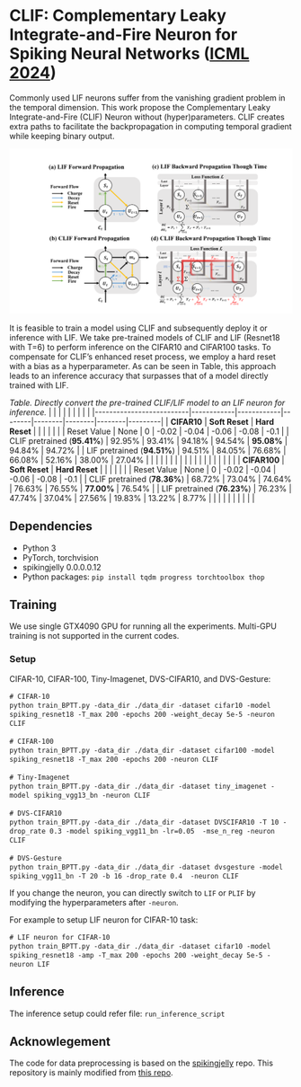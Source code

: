 # CLIF: Complementary Leaky Integrate-and-Fire Neuron for Spiking Neural Networks (**[ICML 2024](https://openreview.net/pdf?id=yY6N89IlHa)**)


Commonly used LIF neurons suffer from the vanishing gradient problem in the temporal dimension. This work propose the Complementary Leaky Integrate-and-Fire (CLIF) Neuron without (hyper)parameters. CLIF creates extra paths to facilitate the backpropagation in computing temporal gradient while keeping binary output.

![main_fig](./main_fig.png)

It is feasible to train a model using CLIF and subsequently deploy it or inference with LIF. We take pre-trained models of CLIF and LIF (Resnet18 with T=6) to perform inference on the CIFAR10 and CIFAR100 tasks. To compensate for CLIF’s enhanced reset process, we employ a hard reset with a bias as a hyperparameter. As can be seen in Table, this approach leads to an inference accuracy that surpasses that of a model directly trained with LIF.

_Table. Directly convert the pre-trained CLIF/LIF model to an LIF neuron for inference._
|                          |            |            |        |        |        |        |         |
|--------------------------|------------|------------|--------|--------|--------|--------|---------|
| **CIFAR10**              | **Soft Reset** | **Hard Reset** |        |        |        |        |         |
| Reset Value              | None       | 0          | -0.02  | -0.04  | -0.06  | -0.08  | -0.1    |
| CLIF pretrained (**95.41%**) | 92.95%     | 93.41%     | 94.18% | 94.54% | **95.08%** | 94.84% | 94.72%  |
| LIF pretrained (**94.51%**)  | 94.51%     | 84.05%     | 76.68% | 66.08% | 52.16% | 38.00% | 27.04%  |
|                          |            |            |        |        |        |        |         |
|                          |            |            |        |        |        |        |         |
| **CIFAR100**                 | **Soft Reset** | **Hard Reset** |        |        |        |        |         |
| Reset Value              | None       | 0          | -0.02  | -0.04  | -0.06  | -0.08  | -0.1    |
| CLIF pretrained (**78.36%**) | 68.72%     | 73.04%     | 74.64% | 76.63% | 76.55% | **77.00%** | 76.54%  |
| LIF pretrained (**76.23%**)  | 76.23%     | 47.74%     | 37.04% | 27.56% | 19.83% | 13.22% | 8.77%   |
|                          |            |            |        |        |        |        |         |


## Dependencies
- Python 3
- PyTorch, torchvision
- spikingjelly 0.0.0.0.12
- Python packages: `pip install tqdm progress torchtoolbox thop`


## Training
We use single GTX4090 GPU for running all the experiments. Multi-GPU training is not supported in the current codes.


### Setup
CIFAR-10, CIFAR-100, Tiny-Imagenet, DVS-CIFAR10, and DVS-Gesture:

    # CIFAR-10
	python train_BPTT.py -data_dir ./data_dir -dataset cifar10 -model spiking_resnet18 -T_max 200 -epochs 200 -weight_decay 5e-5 -neuron CLIF
    
    # CIFAR-100
    python train_BPTT.py -data_dir ./data_dir -dataset cifar100 -model spiking_resnet18 -T_max 200 -epochs 200 -neuron CLIF
    
    # Tiny-Imagenet
    python train_BPTT.py -data_dir ./data_dir -dataset tiny_imagenet -model spiking_vgg13_bn -neuron CLIF
       
    # DVS-CIFAR10
	python train_BPTT.py -data_dir ./data_dir -dataset DVSCIFAR10 -T 10 -drop_rate 0.3 -model spiking_vgg11_bn -lr=0.05  -mse_n_reg -neuron CLIF
	
	# DVS-Gesture
    python train_BPTT.py -data_dir ./data_dir -dataset dvsgesture -model spiking_vgg11_bn -T 20 -b 16 -drop_rate 0.4  -neuron CLIF

If you change the neuron, you can directly switch to ``LIF`` or ``PLIF`` by modifying the hyperparameters after ``-neuron``.

For example to setup LIF neuron for CIFAR-10 task:

    # LIF neuron for CIFAR-10
	python train_BPTT.py -data_dir ./data_dir -dataset cifar10 -model spiking_resnet18 -amp -T_max 200 -epochs 200 -weight_decay 5e-5 -neuron LIF
    


## Inference
The inference setup could refer file: ``run_inference_script``

## Acknowlegement
The code for data preprocessing is based on the [spikingjelly](https://github.com/fangwei123456/spikingjelly) repo. This repository is mainly modified from [this repo](https://github.com/qymeng94/SLTT).
